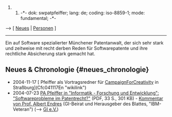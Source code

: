 1.  1.  -\*- dok: swpatpfeiffer; lang: de; coding: iso-8859-1; mode:
        fundamental; -\*-

\--\> \[ [ Neues](SwpatcninoDe "wikilink") \| [
Personen](SwpatremnaDe "wikilink") \]

------------------------------------------------------------------------

Ein auf Software spezialierter Münchener Patentanwalt, der sich sehr
stark und zeitweise mit recht derben Reden für Softwarepatente und ihre
rechtliche Absicherung stark gemacht hat.

## Neues & Chronologie {#neues_chronologie}

-   2004-11-17 [ Pfeiffer als Vortragsredner für
    [CampaignForCreativity](CampaignForCreativity "wikilink") in
    Straßburg](Cfc041117En "wikilink")
-   2004-07-23 [ PA Pfeiffer in \"Informatik - Forschung und
    Entwicklung\": \"Softwareprobleme im
    Patentrecht?\"](Pfeiffer04De "wikilink") (PDF, 33 S., 301 KB) -
    [Kommentar von Prof. Albert
    Endres](http://www.gi-ev.de/evewa/php/forum.php?GSAG=da743efbac7ba30449b067df53b1ed5a&action=viewmsg&mid=535 "wikilink")
    (GI-Beirat und Herausgeber des Blattes, \"IBM-Veteran\") (\--\> [ GI
    e.V.](SwpatgievDe "wikilink"))
